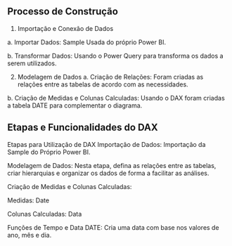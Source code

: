 ## Processo de Construção
1. Importação e Conexão de Dados

a. Importar Dados:
Sample Usada do próprio Power BI.

b. Transformar Dados:
Usando o Power Query para transforma os dados a serem utilizados.

2. Modelagem de Dados
a. Criação de Relações: Foram criadas as relações entre as tabelas de acordo com as necessidades.

b. Criação de Medidas e Colunas Calculadas: Usando o DAX foram criadas a tabela DATE para complementar o diagrama.

## Etapas e Funcionalidades do DAX

Etapas para Utilização de DAX
Importação de Dados: Importação da Sample do Próprio Power BI.

Modelagem de Dados: Nesta etapa, defina as relações entre as tabelas, criar hierarquias e organizar os dados de forma a facilitar as análises.

Criação de Medidas e Colunas Calculadas:

Medidas: Date

Colunas Calculadas: Data

Funções de Tempo e Data
DATE: Cria uma data com base nos valores de ano, mês e dia.
